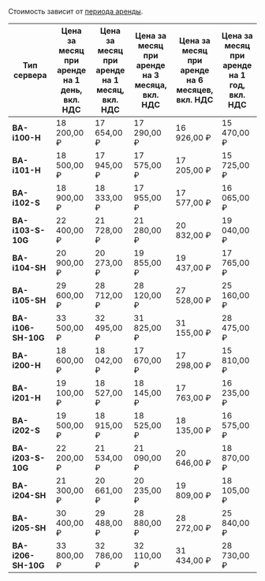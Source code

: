 Стоимость зависит от [периода аренды](../../baremetal/concepts/servers.md#server-lease).

Тип сервера        | Цена за месяц<br/>при аренде<br/>на 1 день,<br/>вкл. НДС | Цена за месяц<br/>при аренде<br/>на 1 месяц,<br/>вкл. НДС | Цена за месяц<br/>при аренде<br/>на 3 месяца,<br/>вкл. НДС | Цена за месяц<br/>при аренде<br/>на 6 месяцев,<br/>вкл. НДС | Цена за месяц<br/>при аренде<br/>на 1 год,<br/>вкл. НДС
------------------ | ----------- | ----------- | ----------- | ----------- | ---
**BA-i100-H**      | 18 200,00 ₽ | 17 654,00 ₽ | 17 290,00 ₽ | 16 926,00 ₽ | 15 470,00 ₽
**BA-i101-H**      | 18 500,00 ₽ | 17 945,00 ₽ | 17 575,00 ₽ | 17 205,00 ₽ | 15 725,00 ₽
**BA-i102-S**      | 18 900,00 ₽ | 18 333,00 ₽ | 17 955,00 ₽ | 17 577,00 ₽ | 16 065,00 ₽
**BA-i103-S-10G**  | 22 400,00 ₽ | 21 728,00 ₽ | 21 280,00 ₽ | 20 832,00 ₽ | 19 040,00 ₽
**BA-i104-SH**     | 20 900,00 ₽ | 20 273,00 ₽ | 19 855,00 ₽ | 19 437,00 ₽ | 17 765,00 ₽
**BA-i105-SH**     | 29 600,00 ₽ | 28 712,00 ₽ | 28 120,00 ₽ | 27 528,00 ₽ | 25 160,00 ₽
**BA-i106-SH-10G** | 33 500,00 ₽ | 32 495,00 ₽ | 31 825,00 ₽ | 31 155,00 ₽ | 28 475,00 ₽
**BA-i200-H**      | 18 600,00 ₽ | 18 042,00 ₽ | 17 670,00 ₽ | 17 298,00 ₽ | 15 810,00 ₽
**BA-i201-H**      | 19 100,00 ₽ | 18 527,00 ₽ | 18 145,00 ₽ | 17 763,00 ₽ | 16 235,00 ₽
**BA-i202-S**      | 19 500,00 ₽ | 18 915,00 ₽ | 18 525,00 ₽ | 18 135,00 ₽ | 16 575,00 ₽
**BA-i203-S-10G**  | 22 200,00 ₽ | 21 534,00 ₽ | 21 090,00 ₽ | 20 646,00 ₽ | 18 870,00 ₽
**BA-i204-SH**     | 21 300,00 ₽ | 20 661,00 ₽ | 20 235,00 ₽ | 19 809,00 ₽ | 18 105,00 ₽
**BA-i205-SH**     | 30 400,00 ₽ | 29 488,00 ₽ | 28 880,00 ₽ | 28 272,00 ₽ | 25 840,00 ₽
**BA-i206-SH-10G** | 33 800,00 ₽ | 32 786,00 ₽ | 32 110,00 ₽ | 31 434,00 ₽ | 28 730,00 ₽